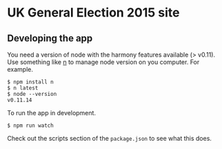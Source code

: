 UK General Election 2015 site
==========================

## Developing the app

You need a version of node with the harmony features available (> v0.11). Use something like [n](https://github.com/tj/n) to manage node version on you computer. For example.

```shell
$ npm install n
$ n latest
$ node --version
v0.11.14
```

To run the app in development.

```shell
$ npm run watch
```

Check out the scripts section of the `package.json` to see what this does.
